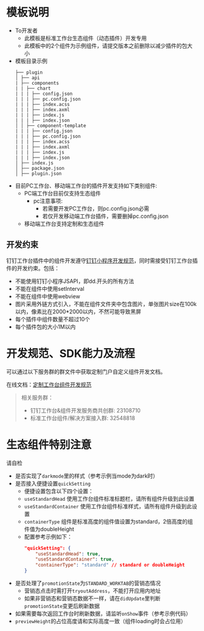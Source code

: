 # 模板说明
- To开发者
    - 此模板是标准工作台生态组件（动态插件）开发专用
    - 此模板中的2个组件为示例组件，请提交版本之前删除以减少插件的包大小
- 模板目录示例
    ```
    ├── plugin
    │ ├── api
    | ├── components
    | | ├── chart
    | | | ├── config.json 
    | | | ├── pc.config.json
    | | | ├── index.acss
    | | | ├── index.axml
    | | | ├── index.js
    | | | ├── index.json
    │ │ ├── component-template
    | | | ├── config.json
    | | | ├── pc.config.json
    | | | ├── index.acss
    | | | ├── index.axml
    | | | ├── index.js
    | | | ├── index.json
    │ ├── index.js
    │ ├── package.json
    │ ├── plugin.json
    ```
- 目前PC工作台、移动端工作台的插件开发支持如下类别组件:
    - PC端工作台目前仅支持生态组件
        - pc注意事项:
            - 若需要开发PC工作台，则pc.config.json必需
            - 若仅开发移动端工作台插件，需要删掉pc.config.json
    - 移动端工作台支持定制和生态组件
## 开发约束

钉钉工作台插件中的组件开发遵守[钉钉小程序开发规范](https://developers.dingtalk.com/document/app/introduction-to-dingtalk-mini-programs)，同时需接受钉钉工作台插件的开发约束。包括：
* 不能使用钉钉小程序JSAPI，即dd.开头的所有方法
* 不能在组件中使用setInterval
* 不能在组件中使用webview
* 图片采用外链方式引入，不能在组件文件夹中包含图片，单张图片size在100k以内，像素比在2000*2000以内，不然可能导致黑屏
* 每个插件中组件数量不超过10个
* 每个插件包的大小1M以内
# 开发规范、SDK能力及流程
可以通过以下服务群的群文件中获取定制门户自定义组件开发文档。

在线文档：[定制工作台组件开发规范](https://developers.dingtalk.com/document/dashboard/koi8ku)
> 相关服务群：
> * 钉钉工作台&组件开发服务商共创群: 23108710
> * 标准工作台组件/解决方案接入群: 32548818
# 生态组件特别注意

请自检

- 是否实现了`darkmode`里的样式（参考示例当mode为dark时）
- 是否接入便捷设置`quickSetting`
   - 便捷设置包含以下四个设置：
   - `useStandardHead` 使用工作台组件标准标题栏，请所有组件升级到此设置
   - `useStandardContainer` 使用工作台组件标准样式，请所有组件升级到此设置
   - `containerType` 组件是标准高度的组件值设置为standard，2倍高度的组件值为doubleHeight
   - 配置参考示例如下：
        ````json    
        "quickSetting": {
            "useStandardHead": true,  
            "useStandardContainer": true, 
            "containerType": "standard" // standard or doubleHeight
        }
        ````
- 是否处理了`promotionState`为`STANDARD_WORKTAB`的营销态情况
    - 营销态点击时需打开`tryoutAddress`，不能打开应用内地址
    - 如果非营销态和营销态数据不一样，请在`didUpdate`里判断`promotionState`变更后刷新数据
- 如果需要每次返回工作台时刷新数据，请监听`onShow`事件（参考示例代码）
- `previewHeight`的占位高度请和实际高度一致（组件loading时会占位用）

